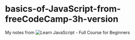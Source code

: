 # basics-of-JavaScript-from-freeCodeCamp-3h-version
My notes from 
![Learn JavaScript - Full Course for Beginners ](https://www.youtube.com/watch?v=PkZNo7MFNFg&t=872s&ab_channel=freeCodeCamp.org)
